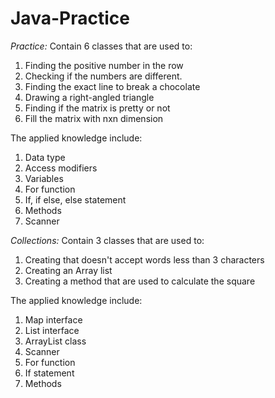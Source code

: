 # Java-Practice

*Practice:*
Contain 6 classes that are used to:
1. Finding the positive number in the row
2. Checking if the numbers are different.
3. Finding the exact line to break a chocolate
4. Drawing a right-angled triangle
5. Finding if the matrix is pretty or not
6. Fill the matrix with nxn dimension

The applied knowledge include:
1. Data type
2. Access modifiers
3. Variables
4. For function
5. If, if else, else statement
6. Methods
7. Scanner

*Collections:*
Contain 3 classes that are used to:
1. Creating that doesn't accept words less than 3 characters
2. Creating an Array list
3. Creating a method that are used to calculate the square

The applied knowledge include:
1. Map interface
2. List interface
3. ArrayList class
4. Scanner
5. For function
6. If statement
7. Methods